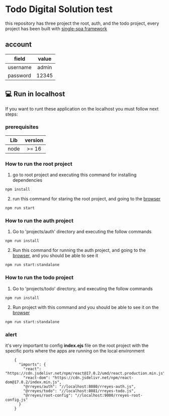 # Todo Digital Solution test

this repository has three project the root, auth, and the todo project, every project has been built with [single-spa framework](https://single-spa.js.org/)

## account

| field    | value |
| -------- | :---: |
| username | admin |
| password | 12345 |

## 💻 Run in localhost

If you want to runt these application on the localhost you must follow next steps:

### prerequisites

| Lib  | version |
| ---- | :-----: |
| node |  >= 16  |

### How to run the root project

1. go to root project and executing this command for installing dependencies

```
npm install
```

2. run this command for staring the root project, and going to the [browser](http://localhost:9000/)

```
npm run start
```

### How to run the auth project

1. Go to 'projects/auth' directory and executing the follow commands

```
npm run install
```

2. Run this command for running the auth project, and going to the [browser](http://localhost:8080/), and you should be able to see it

```
npm run start:standalone
```

### How to run the todo project

1. Go to 'projects/todo' directory, and executing the follow commands

```
npm run install
```

2. Run project with this command and you should be able to see it on the [browser](https://localhost:8081)

```
npm run start:standalone
```

### alert

it's very important to config **index.ejs** file on the root project with the specific ports where the apps are running on the local environment

```
    {
      "imports": {
        "react": "https://cdn.jsdelivr.net/npm/react@17.0.2/umd/react.production.min.js",
        "react-dom": "https://cdn.jsdelivr.net/npm/react-dom@17.0.2/index.min.js",
        "@rreyes/auth": "//localhost:8080/rreyes-auth.js",
        "@rreyes/todo": "//localhost:8081/rreyes-todo.js",
        "@rreyes/root-config": "//localhost:9000/rreyes-root-config.js"
      }
    }
```
